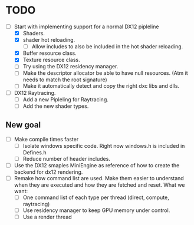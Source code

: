 # TODO

- [ ] Start with implementing support for a normal DX12 pipleline
  - [x] Shaders.
  - [x] shader hot reloading.
    - [ ] Allow includes to also be included in the hot shader reloading.
  - [x] Buffer resource class.
  - [x] Texture resource class.
  - [ ] Try using the DX12 residency manager.
  - [ ] Make the descriptor allocator be able to have null resources. (Atm it needs to match the root signature)
  - [ ] Make it automatically detect and copy the right dxc libs and dlls.

- [ ] DX12 Raytracing.
  - [ ] Add a new Pipleling for Raytracing.
  - [ ] Add the new shader types.

## New goal

- [ ] Make compile times faster
  - [ ] Isolate windows specific code. Right now windows.h is included in Defines.h
  - [ ] Reduce number of header includes.
- [ ] Use the DX12 smaples MiniEngine as reference of how to create the backend for dx12 rendering.
- [ ] Remake how command list are used. Make them easier to understand when they are executed and how they are fetched and reset. What we want:
  - [ ] One command list of each type per thread (direct, compute, raytracing)
  - [ ] Use residency manager to keep GPU memory under control.
  - [ ] Use a render thread
